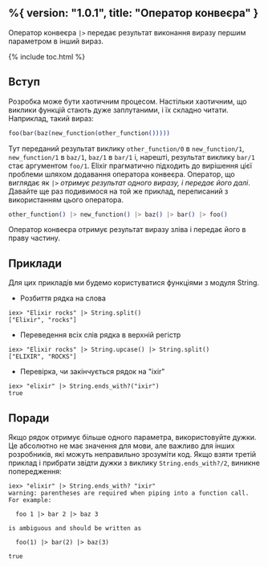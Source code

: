%{
  version: "1.0.1",
  title: "Оператор конвеєра"
}
---

Оператор конвеєра `|>` передає результат виконання виразу першим параметром в інший вираз.

{% include toc.html %}

## Вступ

Розробка може бути хаотичним процесом. Настільки хаотичним, що виклики функцій стають дуже заплутаними, і їх складно читати. Наприклад, такий вираз:

```elixir
foo(bar(baz(new_function(other_function()))))
```

Тут переданий результат виклику `other_function/0` в `new_function/1`, `new_function/1` в `baz/1`, `baz/1` в `bar/1` і, нарешті, результат виклику `bar/1` стає аргументом `foo/1`. Elixir прагматично підходить до вирішення цієї проблеми шляхом додавання оператора конвеєра. Оператор, що виглядає як `|>` *отримує результат одного виразу, і передає його далі*. Давайте ще раз подивимося на той же приклад, переписаний з використанням цього оператора.

```elixir
other_function() |> new_function() |> baz() |> bar() |> foo()
```

Оператор конвеєра отримує результат виразу зліва і передає його в праву частину.

## Приклади

Для цих прикладів ми будемо користуватися функціями з модуля String.

- Розбиття рядка на слова

```shell
iex> "Elixir rocks" |> String.split()
["Elixir", "rocks"]
```

- Переведення всіх слів рядка в верхній регістр

```shell
iex> "Elixir rocks" |> String.upcase() |> String.split()
["ELIXIR", "ROCKS"]
```

- Перевірка, чи закінчується рядок на "ixir"

```shell
iex> "elixir" |> String.ends_with?("ixir")
true
```

## Поради

Якщо рядок отримує більше одного параметра, використовуйте дужки. Це абсолютно не має значення для мови, але важливо для інших розробників, які можуть неправильно зрозуміти код. Якщо взяти третій приклад і прибрати звідти дужки з виклику `String.ends_with?/2`, виникне попередження:

```shell
iex> "elixir" |> String.ends_with? "ixir"
warning: parentheses are required when piping into a function call. For example:

  foo 1 |> bar 2 |> baz 3

is ambiguous and should be written as

  foo(1) |> bar(2) |> baz(3)

true
```
